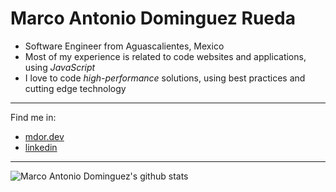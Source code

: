 # Marco Antonio Dominguez Rueda

- Software Engineer from Aguascalientes, Mexico
- Most of my experience is related to code websites and applications, using *JavaScript*
- I love to code *high-performance*  solutions, using best practices and cutting edge technology


---

Find me in:
- [mdor.dev](https://mdor.dev/)
- [linkedin](https://www.linkedin.com/in/marco-antonio-dominguez-rueda/)

---

![Marco Antonio Dominguez's github stats](https://github-readme-stats.vercel.app/api?username=mdor&show_icons=true&hide_border=true)
